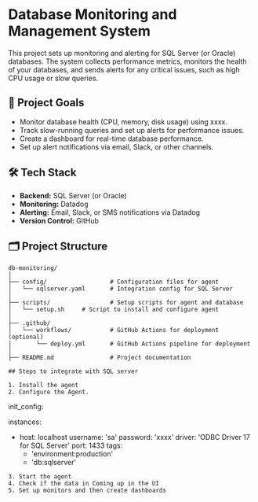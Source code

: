 # Database Monitoring and Management System

This project sets up monitoring and alerting for SQL Server (or Oracle) databases. The system collects performance metrics, monitors the health of your databases, and sends alerts for any critical issues, such as high CPU usage or slow queries.

## 🚀 Project Goals

- Monitor database health (CPU, memory, disk usage) using xxxx.
- Track slow-running queries and set up alerts for performance issues.
- Create a dashboard for real-time database performance.
- Set up alert notifications via email, Slack, or other channels.

## 🛠️ Tech Stack

- **Backend:** SQL Server (or Oracle)
- **Monitoring:** Datadog
- **Alerting:** Email, Slack, or SMS notifications via Datadog
- **Version Control:** GitHub

## 🗂️ Project Structure

```plaintext
db-monitoring/
│
├── config/                  # Configuration files for agent
│   └── sqlserver.yaml       # Integration config for SQL Server
│
├── scripts/                 # Setup scripts for agent and database
│   └── setup.sh     # Script to install and configure agent
│
├── .github/
│   └── workflows/           # GitHub Actions for deployment (optional)
│       └── deploy.yml       # GitHub Actions pipeline for deployment
│
├── README.md                # Project documentation

## Steps to integrate with SQL server

1. Install the agent
2. Configure the Agent.
```
init_config:

instances:
  - host: localhost
    username: 'sa'
    password: 'xxxx'
    driver: 'ODBC Driver 17 for SQL Server'
    port: 1433
    tags:
      - 'environment:production'
      - 'db:sqlserver'
```
3. Start the agent
4. Check if the data in Coming up in the UI
5. Set up monitors and then create dashboards


